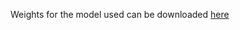 Weights for the model used can be downloaded [here](https://www.dropbox.com/s/xlwwdf5zmz3ehvs/export.pkl?dl=0)
